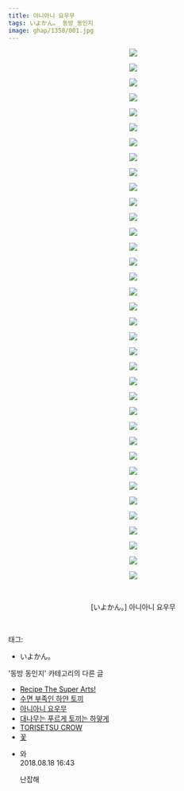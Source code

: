 ```yaml
---
title: 아니아니 요우무
tags: いよかん。 동방_동인지
image: ghap/1358/001.jpg
---
```

<div class="article">
<p style="text-align: center; clear: none; float: none;"><img src="{{ site.nasurl }}/ghap/1358/001.jpg"/></p>
<p style="text-align: center; clear: none; float: none;"><img src="{{ site.nasurl }}/ghap/1358/002.jpg"/></p>
<p style="text-align: center; clear: none; float: none;"><img src="{{ site.nasurl }}/ghap/1358/003.jpg"/></p>
<p style="text-align: center; clear: none; float: none;"><img src="{{ site.nasurl }}/ghap/1358/004.jpg"/></p>
<p style="text-align: center; clear: none; float: none;"><img src="{{ site.nasurl }}/ghap/1358/005.jpg"/></p>
<p style="text-align: center; clear: none; float: none;"><img src="{{ site.nasurl }}/ghap/1358/006.jpg"/></p>
<p style="text-align: center; clear: none; float: none;"><img src="{{ site.nasurl }}/ghap/1358/007.jpg"/></p>
<p style="text-align: center; clear: none; float: none;"><img src="{{ site.nasurl }}/ghap/1358/008.jpg"/></p>
<p style="text-align: center; clear: none; float: none;"><img src="{{ site.nasurl }}/ghap/1358/009.jpg"/></p>
<p style="text-align: center; clear: none; float: none;"><img src="{{ site.nasurl }}/ghap/1358/010.jpg"/></p>
<p style="text-align: center; clear: none; float: none;"><img src="{{ site.nasurl }}/ghap/1358/011.jpg"/></p>
<p style="text-align: center; clear: none; float: none;"><img src="{{ site.nasurl }}/ghap/1358/012.jpg"/></p>
<p style="text-align: center; clear: none; float: none;"><img src="{{ site.nasurl }}/ghap/1358/013.jpg"/></p>
<p style="text-align: center; clear: none; float: none;"><img src="{{ site.nasurl }}/ghap/1358/014.jpg"/></p>
<p style="text-align: center; clear: none; float: none;"><img src="{{ site.nasurl }}/ghap/1358/015.jpg"/></p>
<p style="text-align: center; clear: none; float: none;"><img src="{{ site.nasurl }}/ghap/1358/016.jpg"/></p>
<p style="text-align: center; clear: none; float: none;"><img src="{{ site.nasurl }}/ghap/1358/017.jpg"/></p>
<p style="text-align: center; clear: none; float: none;"><img src="{{ site.nasurl }}/ghap/1358/018.jpg"/></p>
<p style="text-align: center; clear: none; float: none;"><img src="{{ site.nasurl }}/ghap/1358/019.jpg"/></p>
<p style="text-align: center; clear: none; float: none;"><img src="{{ site.nasurl }}/ghap/1358/020.jpg"/></p>
<p style="text-align: center; clear: none; float: none;"><img src="{{ site.nasurl }}/ghap/1358/021.jpg"/></p>
<p style="text-align: center; clear: none; float: none;"><img src="{{ site.nasurl }}/ghap/1358/022.jpg"/></p>
<p style="text-align: center; clear: none; float: none;"><img src="{{ site.nasurl }}/ghap/1358/023.jpg"/></p>
<p style="text-align: center; clear: none; float: none;"><img src="{{ site.nasurl }}/ghap/1358/024.jpg"/></p>
<p style="text-align: center; clear: none; float: none;"><img src="{{ site.nasurl }}/ghap/1358/025.jpg"/></p>
<p style="text-align: center; clear: none; float: none;"><img src="{{ site.nasurl }}/ghap/1358/026.jpg"/></p>
<p style="text-align: center; clear: none; float: none;"><img src="{{ site.nasurl }}/ghap/1358/027.jpg"/></p>
<p style="text-align: center; clear: none; float: none;"><img src="{{ site.nasurl }}/ghap/1358/028.jpg"/></p>
<p style="text-align: center; clear: none; float: none;"><img src="{{ site.nasurl }}/ghap/1358/029.jpg"/></p>
<p style="text-align: center; clear: none; float: none;"><img src="{{ site.nasurl }}/ghap/1358/030.jpg"/></p>
<p style="text-align: center; clear: none; float: none;"><img src="{{ site.nasurl }}/ghap/1358/031.jpg"/></p>
<p style="text-align: center; clear: none; float: none;"><img src="{{ site.nasurl }}/ghap/1358/032.jpg"/></p>
<p style="text-align: center; clear: none; float: none;"><img src="{{ site.nasurl }}/ghap/1358/033.jpg"/></p>
<p style="text-align: center; clear: none; float: none;"><img src="{{ site.nasurl }}/ghap/1358/034.jpg"/></p>
<p style="text-align: center; clear: none; float: none;"><img src="{{ site.nasurl }}/ghap/1358/035.jpg"/></p>
<p style="text-align: center; clear: none; float: none;"><img src="{{ site.nasurl }}/ghap/1358/036.jpg"/></p>
<p style="text-align: center; clear: none; float: none;"><br/></p>
<p style="text-align: center; clear: none; float: none;">[いよかん。] 아니아니 요우무</p>
<p><br/></p>
</div><div class="tagTrail">
<p>태그: </p>
<ul>
<li>いよかん。</li>
</ul>
</div><div class="another">
<p>'동방 동인지' 카테고리의 다른 글</p>
<ul>
<li><a href="/2016-08-05-ghap_1360">Recipe The Super Arts!</a></li>
<li><a href="/2016-08-05-ghap_1359">수면 부족인 하얀 토끼</a></li>
<li><a href="/2016-08-05-ghap_1358">아니아니 요우무</a></li>
<li><a href="/2016-08-05-ghap_1357">대나무는 푸르게 토끼는 하얗게</a></li>
<li><a href="/2016-08-05-ghap_1356">TORISETSU CROW</a></li>
<li><a href="/2016-08-05-ghap_1355">꽃</a></li>
</ul>
</div><div class="cb_module cb_fluid">
<div class="cb_wrt cb_profile">
<div class="comment">
<ul>
<li class="cb_thumb_off" id="comment15311523">
<div class="cb_comment_area">
<div class="cb_info_area">
<div class="cb_section">
<span class="cb_nick_name">와</span>
</div>
<div class="cb_section">
<span class="cb_date">2018.08.18 16:43 </span>
</div>
</div>
<div class="cb_dsc_comment">
<p class="cb_dsc">
											난잡해
										</p>
</div>
</div></li>
</ul>
</div>
</div><!-- commentList close -->
</div>